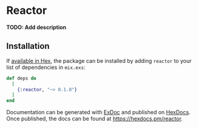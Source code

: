 # Reactor

**TODO: Add description**

## Installation

If [available in Hex](https://hex.pm/docs/publish), the package can be installed
by adding `reactor` to your list of dependencies in `mix.exs`:

```elixir
def deps do
  [
    {:reactor, "~> 0.1.0"}
  ]
end
```

Documentation can be generated with [ExDoc](https://github.com/elixir-lang/ex_doc)
and published on [HexDocs](https://hexdocs.pm). Once published, the docs can
be found at <https://hexdocs.pm/reactor>.

